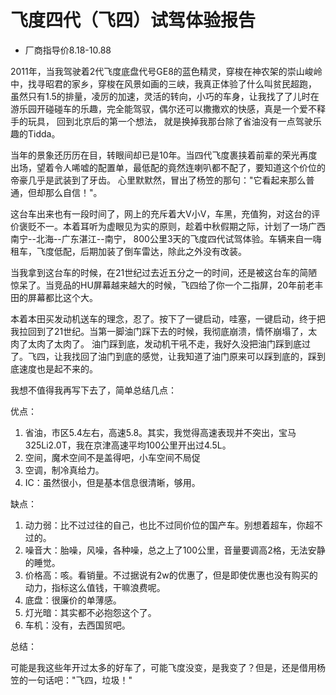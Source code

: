 # 飞度四代（飞四）试驾体验报告

* 厂商指导价8.18-10.88

2011年，当我驾驶着2代飞度底盘代号GE8的蓝色精灵，穿梭在神农架的崇山峻岭中，找寻昭君的家乡，穿梭在风景如画的三峡，我真正体验了什么叫贫民超跑，
虽然只有1.5的排量，凌厉的加速，灵活的转向，小巧的车身，让我找了了儿时在游乐园开碰碰车的乐趣，完全能驾驭，偶尔还可以撒撒欢的快感，真是一个爱不释手的玩具，
回到北京后的第一个想法， 就是换掉我那台除了省油没有一点驾驶乐趣的Tidda。

当年的景象还历历在目，转眼间却已是10年。当四代飞度裹挟着前辈的荣光再度出场，望着令人唏嘘的配置单，最低配的竟然连喇叭都不配了，要知道这个价位的帝豪几乎是武装到了牙齿。
心里默默然，冒出了杨笠的那句："它看起来那么普通，但却那么自信！"。

这台车出来也有一段时间了，网上的充斥着大V小V，车黑，充值狗，对这台的评价褒贬不一。本着耳听为虚眼见为实的原则，趁着中秋假期之际，计划了一场广西南宁--北海--广东湛江--南宁，
800公里3天的飞度四代试驾体验。车辆来自一嗨租车，飞度低配，后期加装了倒车雷达，除此之外没有改装。

当我拿到这台车的时候，在21世纪过去近五分之一的时间，还是被这台车的简陋惊呆了。当竞品的HU屏幕越来越大的时候，飞四给了你一个二指屏，20年前老丰田的屏幕都比这个大。

本着本田买发动机送车的理念，忍了。按下了一键启动，哇塞，一键启动，终于把我拉回到了21世纪。当第一脚油门踩下去的时候，我彻底崩溃，情怀崩塌了，太肉了太肉了太肉了。
油门踩到底，发动机干吼不走，我好久没把油门踩到底过了。飞四，让我找回了油门到底的感觉，让我知道了油门原来可以踩到底的，踩到底速度也是起不来的。

我想不值得我再写下去了，简单总结几点：

优点：

1. 省油，市区5.4左右，高速5.8。其实，我觉得高速表现并不突出，宝马325Li2.0T，我在京津高速平均100公里开出过4.5L。
2. 空间，魔术空间不是盖得吧，小车空间不局促
3. 空调，制冷真给力。
4. IC：虽然很小，但是基本信息很清晰，够用。


缺点：

1. 动力弱：比不过过往的自己，也比不过同价位的国产车。别想着超车，你超不过的。
2. 噪音大：胎噪，风噪，各种噪，总之上了100公里，音量要调高2格，无法安静的睡觉。
3. 价格高：咳。看销量。不过据说有2w的优惠了，但是即使优惠也没有购买的动力，指标这么值钱，干嘛浪费呢。
4. 底盘：很廉价的单薄感。
5. 灯光暗：其实都不必抱怨这个了。
6. 车机：没有，去西国贸吧。

总结：

可能是我这些年开过太多的好车了，可能飞度没变，是我变了？但是，还是借用杨笠的一句话吧："飞四，垃圾！"





